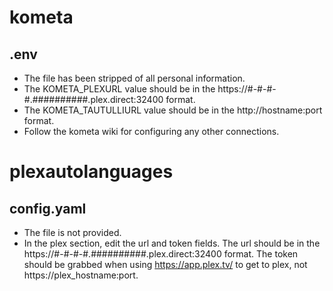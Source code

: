 # kometa
## .env
* The file has been stripped of all personal information.
* The KOMETA_PLEXURL value should be in the https://#-#-#-#.##########.plex.direct:32400 format.
* The KOMETA_TAUTULLIURL value should be in the http://hostname:port format.
* Follow the kometa wiki for configuring any other connections.
# plexautolanguages
## config.yaml
* The file is not provided.
* In the plex section, edit the url and token fields. The url should be in the https://#-#-#-#.##########.plex.direct:32400 format. The token should be grabbed when using https://app.plex.tv/ to get to plex, not https://plex_hostname:port.
